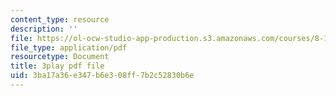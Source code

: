 ```yaml
---
content_type: resource
description: ''
file: https://ol-ocw-studio-app-production.s3.amazonaws.com/courses/8-13-14-experimental-physics-i-ii-junior-lab-fall-2016-spring-2017/3ba17a36e347b6e308ff7b2c52830b6e_7AEqqdUtopA.pdf
file_type: application/pdf
resourcetype: Document
title: 3play pdf file
uid: 3ba17a36-e347-b6e3-08ff-7b2c52830b6e
---
```

